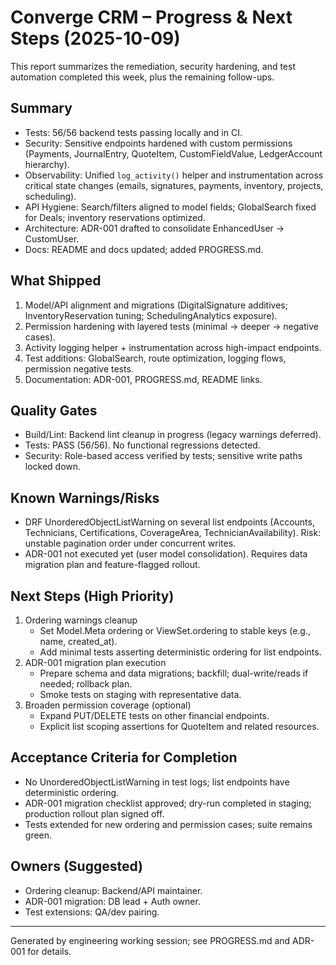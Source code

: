 # Converge CRM – Progress & Next Steps (2025-10-09)

This report summarizes the remediation, security hardening, and test automation completed this week, plus the remaining follow-ups.

## Summary
- Tests: 56/56 backend tests passing locally and in CI.
- Security: Sensitive endpoints hardened with custom permissions (Payments, JournalEntry, QuoteItem, CustomFieldValue, LedgerAccount hierarchy).
- Observability: Unified `log_activity()` helper and instrumentation across critical state changes (emails, signatures, payments, inventory, projects, scheduling).
- API Hygiene: Search/filters aligned to model fields; GlobalSearch fixed for Deals; inventory reservations optimized.
- Architecture: ADR-001 drafted to consolidate EnhancedUser → CustomUser.
- Docs: README and docs updated; added PROGRESS.md.

## What Shipped
1. Model/API alignment and migrations (DigitalSignature additives; InventoryReservation tuning; SchedulingAnalytics exposure).
2. Permission hardening with layered tests (minimal → deeper → negative cases).
3. Activity logging helper + instrumentation across high-impact endpoints.
4. Test additions: GlobalSearch, route optimization, logging flows, permission negative tests.
5. Documentation: ADR-001, PROGRESS.md, README links.

## Quality Gates
- Build/Lint: Backend lint cleanup in progress (legacy warnings deferred).
- Tests: PASS (56/56). No functional regressions detected.
- Security: Role-based access verified by tests; sensitive write paths locked down.

## Known Warnings/Risks
- DRF UnorderedObjectListWarning on several list endpoints (Accounts, Technicians, Certifications, CoverageArea, TechnicianAvailability). Risk: unstable pagination order under concurrent writes.
- ADR-001 not executed yet (user model consolidation). Requires data migration plan and feature-flagged rollout.

## Next Steps (High Priority)
1. Ordering warnings cleanup
   - Set Model.Meta ordering or ViewSet.ordering to stable keys (e.g., name, created_at).
   - Add minimal tests asserting deterministic ordering for list endpoints.
2. ADR-001 migration plan execution
   - Prepare schema and data migrations; backfill; dual-write/reads if needed; rollback plan.
   - Smoke tests on staging with representative data.
3. Broaden permission coverage (optional)
   - Expand PUT/DELETE tests on other financial endpoints.
   - Explicit list scoping assertions for QuoteItem and related resources.

## Acceptance Criteria for Completion
- No UnorderedObjectListWarning in test logs; list endpoints have deterministic ordering.
- ADR-001 migration checklist approved; dry-run completed in staging; production rollout plan signed off.
- Tests extended for new ordering and permission cases; suite remains green.

## Owners (Suggested)
- Ordering cleanup: Backend/API maintainer.
- ADR-001 migration: DB lead + Auth owner.
- Test extensions: QA/dev pairing.

---
Generated by engineering working session; see PROGRESS.md and ADR-001 for details.
